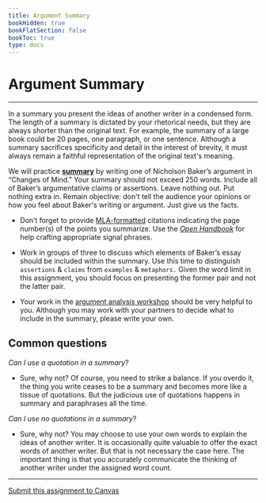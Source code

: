 ```yaml
---
title: Argument Summary
bookHidden: true
bookFlatSection: false
bookToc: true
type: docs
---
```



# Argument Summary 

---

In a summary you present the ideas of another writer in a condensed form. The length of a summary is dictated by your rhetorical needs, but they are always shorter than the original text. For example, the summary of a large book could be 20 pages, one paragraph, or one sentence. Although a summary sacrifices specificity and detail in the interest of brevity, it must always remain a faithful representation of the original text's meaning.

We will practice [**summary**](/resources/open-handbook/chapter-8) by writing one of Nicholson Baker’s argument in “Changes of Mind." Your summary should not exceed 250 words. Include all of Baker’s argumentative claims or assertions. Leave nothing out. Put nothing extra in. Remain objective: don't tell the audience your opinions or how you feel about Baker's writing or argument. Just give us the facts. 

- Don’t forget to provide [MLA-formatted](/resources/open-handbook/chapter-11-mla) citations indicating the page number(s) of the points you summarize. Use the [*Open Handbook*](/resources/open-handbook/chapter-8) for help crafting appropriate signal phrases.

- Work in groups of three to discuss which elements of Baker’s essay should be included within the summary. Use this time to distinguish `assertions` & `claims` from `examples` & `metaphors.` Given the word limit in this assignment, you should focus on presenting the former pair and not the latter pair.

- Your work in the [argument analysis workshop](/courses/workshops/argument-analysis) should be very helpful to you. Although you may work with your partners to decide what to include in the summary, please write your own.

## Common questions

*Can I use a quotation in a summary*? 

- Sure, why not? Of course, you need to strike a balance. If you overdo it, the thing you write ceases to be a summary and becomes more like a tissue of quotations. But the judicious use of quotations happens in summary and paraphrases all the time. 

*Can I use no quotations in a summary*? 

- Sure, why not? You may choose to use your own words to explain the ideas of another writer. It is occasionally quite valuable to offer the exact words of another writer. But that is not necessary the case here. The important thing is that you accurately communicate the thinking of another writer under the assigned word count. 

---

<i class="fa fa-cloud-upload-alt"></i> [Submit this assignment to Canvas](https://canvas.dartmouth.edu)


